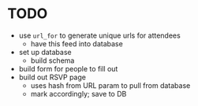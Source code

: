 # TODO
- use `url_for` to generate unique urls for attendees
	- have this feed into database
- set up database
	- build schema
- build form for people to fill out
- build out RSVP page 
	- uses hash from URL param to pull from database 
	- mark accordingly; save to DB
